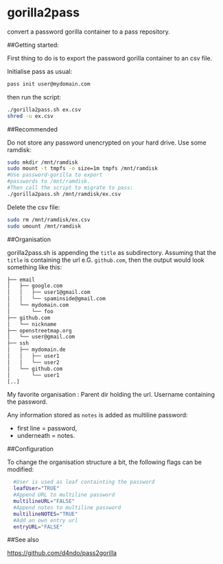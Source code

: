 # gorilla2pass

convert a password gorilla container to a pass repository.

##Getting started:

First thing to do is to export the password gorilla container to an csv file.

Initialise pass as usual:

```bash
pass init user@mydomain.com
```
then run the script:

```bash
./gorilla2pass.sh ex.csv
shred -u ex.csv
```
##Recommended

Do not store any password unencrypted on your hard drive. Use some ramdisk:

```bash
sudo mkdir /mnt/ramdisk
sudo mount -t tmpfs -o size=1m tmpfs /mnt/ramdisk
#Use password-gorilla to export
#passwords to /mnt/ramdisk.
#Then call the script to migrate to pass:
./gorilla2pass.sh /mnt/ramdisk/ex.csv
```

Delete the csv file:

```bash
sudo rm /mnt/ramdisk/ex.csv
sudo umount /mnt/ramdisk
```

##Organisation 

gorilla2pass.sh is appending the ```title``` as subdirectory. Assuming that the ```title``` is containing the url e.G. ```github.com```, then the output would look something like this:

```bash
├── email
│   ├── google.com
│   │   ├── user1@gmail.com
│   │   └── spaminside@gmail.com
│   └── mydomain.com
│       └── foo
├── github.com
│   └── nickname
├── openstreetmap.org
│   └── user@gmail.com
├── ssh
│   ├── mydomain.de
│   │   ├── user1
│   │   └── user2
│   └── github.com
│       └── user1
[..]
```

My favorite organisation : Parent dir holding the url. Username containing the password. 

Any information stored as ```notes``` is added as multiline password:

+ first line = password, 
+ underneath = notes.

##Configuration

To change the organisation structure a bit, the following flags can be modified:

```bash
  #User is used as leaf containting the password
  leafUser="TRUE"
  #Append URL to multiline password
  multilineURL="FALSE"
  #Append notes to multiline password
  multilineNOTES="TRUE"
  #Add an own entry url
  entryURL="FALSE"
```

##See also

https://github.com/d4ndo/pass2gorilla

